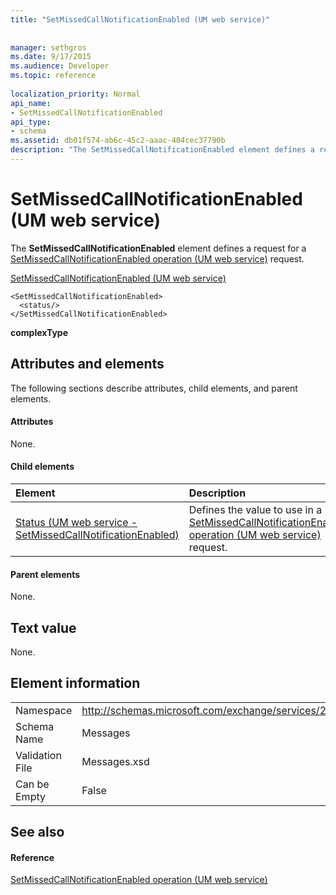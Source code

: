 ```yaml
---
title: "SetMissedCallNotificationEnabled (UM web service)"
 
 
manager: sethgros
ms.date: 9/17/2015
ms.audience: Developer
ms.topic: reference
 
localization_priority: Normal
api_name:
- SetMissedCallNotificationEnabled
api_type:
- schema
ms.assetid: db01f574-ab6c-45c2-aaac-404cec37790b
description: "The SetMissedCallNotificationEnabled element defines a request for a SetMissedCallNotificationEnabled operation (UM web service) request."
---
```


# SetMissedCallNotificationEnabled (UM web service)

The **SetMissedCallNotificationEnabled** element defines a request for a [SetMissedCallNotificationEnabled operation (UM web service)](setmissedcallnotificationenabled-operation-um-web-service.md) request. 
  
[SetMissedCallNotificationEnabled (UM web service)](setmissedcallnotificationenabled-um-web-service.md)
  
```
<SetMissedCallNotificationEnabled>
  <status/> 
</SetMissedCallNotificationEnabled>
```

 **complexType**
## Attributes and elements

The following sections describe attributes, child elements, and parent elements.
  
#### Attributes

None.
  
#### Child elements

|**Element**|**Description**|
|:-----|:-----|
|[Status (UM web service - SetMissedCallNotificationEnabled)](status-um-web-servicesetmissedcallnotificationenabled.md) <br/> |Defines the value to use in a [SetMissedCallNotificationEnabled operation (UM web service)](setmissedcallnotificationenabled-operation-um-web-service.md) request.  <br/> |
   
#### Parent elements

None.
  
## Text value

None.
  
## Element information

|||
|:-----|:-----|
|Namespace  <br/> |http://schemas.microsoft.com/exchange/services/2006/messages  <br/> |
|Schema Name  <br/> |Messages  <br/> |
|Validation File  <br/> |Messages.xsd  <br/> |
|Can be Empty  <br/> |False  <br/> |
   
## See also

#### Reference

[SetMissedCallNotificationEnabled operation (UM web service)](setmissedcallnotificationenabled-operation-um-web-service.md)

